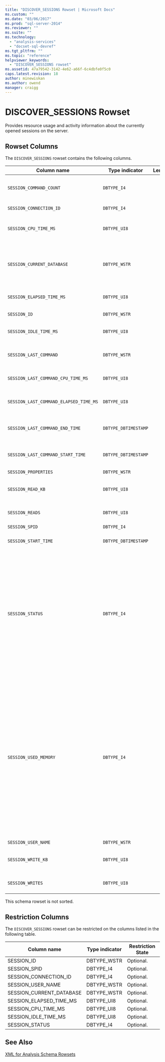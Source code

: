 ```yaml
---
title: "DISCOVER_SESSIONS Rowset | Microsoft Docs"
ms.custom: ""
ms.date: "03/06/2017"
ms.prod: "sql-server-2014"
ms.reviewer: ""
ms.suite: ""
ms.technology: 
  - "analysis-services"
  - "docset-sql-devref"
ms.tgt_pltfrm: ""
ms.topic: "reference"
helpviewer_keywords: 
  - "DISCOVER_SESSIONS rowset"
ms.assetid: 47a79542-3142-4e62-a66f-6c4dbfe0f5c0
caps.latest.revision: 18
author: minewiskan
ms.author: owend
manager: craigg
---
```

# DISCOVER_SESSIONS Rowset
  Provides resource usage and activity information about the currently opened sessions on the server.  
  
## Rowset Columns  
 The `DISCOVER_SESSIONS` rowset contains the following columns.  
  
|Column name|Type indicator|Length|Description|  
|-----------------|--------------------|------------|-----------------|  
|`SESSION_COMMAND_COUNT`|`DBTYPE_I4`||The number of commands that started execution since the beginning of the session.|  
|`SESSION_CONNECTION_ID`|`DBTYPE_I4`||The connection identifier for the session.|  
|`SESSION_CPU_TIME_MS`|`DBTYPE_UI8`||The CPU time, in milliseconds, consumed by all requests since the beginning of the session.|  
|`SESSION_CURRENT_DATABASE`|`DBTYPE_WSTR`||The name of the database that is being used by the current command execution, or the database that was used by the last command executed.|  
|`SESSION_ELAPSED_TIME_MS`|`DBTYPE_UI8`||Elapsed time, in milliseconds, since the start of the session.|  
|`SESSION_ID`|`DBTYPE_WSTR`||The session unique identifier, as a GUID.|  
|`SESSION_IDLE_TIME_MS`|`DBTYPE_UI8`||The idle time, in milliseconds, since the start of the session.|  
|`SESSION_LAST_COMMAND`|`DBTYPE_WSTR`||The text of the current command executing or the last command executed.|  
|`SESSION_LAST_COMMAND_CPU_TIME_MS`|`DBTYPE_UI8`||The CPU time, in milliseconds, consumed by `SESSION_LAST_COMMAND`.|  
|`SESSION_LAST_COMMAND_ELAPSED_TIME_MS`|`DBTYPE_UI8`||The elapsed time, in milliseconds, since the start of `SESSION_LAST_COMMAND`.|  
|`SESSION_LAST_COMMAND_END_TIME`|`DBTYPE_DBTIMESTAMP`||The UTC server time at the moment the last command finished executing.|  
|`SESSION_LAST_COMMAND_START_TIME`|`DBTYPE_DBTIMESTAMP`||The UTC server time at the moment the last command started executing.|  
|`SESSION_PROPERTIES`|`DBTYPE_WSTR`||Reserved for future use.|  
|`SESSION_READ_KB`|`DBTYPE_UI8`||The accumulated value of data read from disk, in kilobytes, since the start of the session.|  
|`SESSION_READS`|`DBTYPE_UI8`||The accumulated number of disk reads since the start of the session.|  
|`SESSION_SPID`|`DBTYPE_I4`||The session ID.|  
|`SESSION_START_TIME`|`DBTYPE_DBTIMESTAMP`||The date and time the session started as UTC time to the server.|  
|`SESSION_STATUS`|`DBTYPE_I4`||The activity status of the session.<br /><br /> 0 means "Idle": No current activity is ongoing.<br /><br /> 1 means "Active": The session is executing some requested task.<br /><br /> 2 means is "Blocked": The session is waiting for some resource to continue executing the suspended task.<br /><br /> 3 means "Cancelled": The session has been tagged as cancelled.|  
|`SESSION_USED_MEMORY`|`DBTYPE_I4`||The current size of memory used by the session in kilobytes. The value reported is RAM usage by SPID, with no distinction between shrinkable and non-shrinkable memory. Unlike other DMVS that report on memory usage, DISCOVER_SESSIONS does not break out memory usage by category.<br /><br /> Note that SESSION_USED_MEMORY tends to under-report actual memory usage because it excludes objects shared across multiple sessions.  Only those objects that are unique to the session are represented in the memory calculation.|  
|`SESSION_USER_NAME`|`DBTYPE_WSTR`||The session user name.|  
|`SESSION_WRITE_KB`|`DBTYPE_UI8`||The accumulated value of data written to disk, in kilobytes, since the start of the session.|  
|`SESSION_WRITES`|`DBTYPE_UI8`||The accumulated number of disk writes since the start of the session.|  
  
 This schema rowset is not sorted.  
  
## Restriction Columns  
 The `DISCOVER_SESSIONS` rowset can be restricted on the columns listed in the following table.  
  
|Column name|Type indicator|Restriction State|  
|-----------------|--------------------|-----------------------|  
|SESSION_ID|DBTYPE_WSTR|Optional.|  
|SESSION_SPID|DBTYPE_I4|Optional.|  
|SESSION_CONNECTION_ID|DBTYPE_I4|Optional.|  
|SESSION_USER_NAME|DBTYPE_WSTR|Optional.|  
|SESSION_CURRENT_DATABASE|DBTYPE_WSTR|Optional.|  
|SESSION_ELAPSED_TIME_MS|DBTYPE_UI8|Optional.|  
|SESSION_CPU_TIME_MS|DBTYPE_UI8|Optional.|  
|SESSION_IDLE_TIME_MS|DBTYPE_UI8|Optional.|  
|SESSION_STATUS|DBTYPE_I4|Optional.|  
  
## See Also  
 [XML for Analysis Schema Rowsets](xml-for-analysis-schema-rowsets.md)  
  
  
